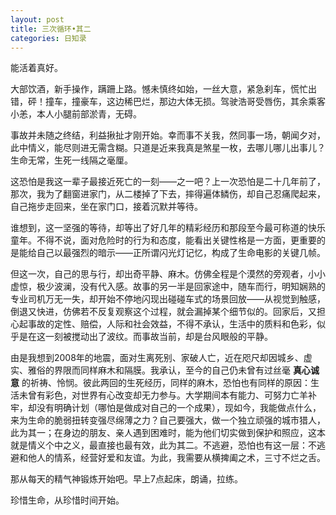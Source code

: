 ```yaml
---
layout: post
title: 三次循环•其二
categories: 日知录
---
```


能活着真好。

大部饮酒，新手操作，蹒跚上路。憾未慎终如始，一丝大意，紧急刹车，慌忙出错，砰！撞车，撞豪车，这边稀巴烂，那边大体无损。驾驶浩哥受唇伤，其余乘客小恙，本人小腿前部淤青，无碍。

事故并未随之终结，利益揪扯才刚开始。幸而事不关我，然同事一场，朝闻夕对，此中情义，能尽则进无需含糊。只道是近来我真是煞星一枚，去哪儿哪儿出事儿？生命无常，生死一线隔之毫厘。

这恐怕是我这一辈子最接近死亡的一刻——之一吧？上一次恐怕是二十几年前了，那次，我为了翻窗进家门，从二楼掉了下去，摔得遍体鳞伤，却自己忍痛爬起来，自己拖步走回来，坐在家门口，接着沉默并等待。

谁想到，这一坚强的等待，却等出了好几年的精彩经历和那段至今最可称道的快乐童年。不得不说，面对危险时的行为和态度，能看出关键性格是一方面，更重要的是能给自己以最强烈的暗示——正所谓闪光灯记忆，构成了生命电影的关键几帧。

但这一次，自己的思与行，却出奇平静、麻木。仿佛全程是个漠然的旁观者，小小虚惊，极少波澜，没有代入感。故事的另一半是回家途中，随车而行，明知娴熟的专业司机万无一失，却开始不停地闪现出碰碰车式的场景回放——从视觉到触感，倒退又快进，仿佛若不反复观察这个过程，就会漏掉某个细节似的。回家后，又担心起事故的定性、赔偿，人际和社会效益，不得不承认，生活中的质料和色彩，似乎是在这一刻被搅动出了波纹。而事故当前，却是台风眼般的平静。

由是我想到2008年的地震，面对生离死别、家破人亡，近在咫尺却因城乡、虚实、雅俗的界限而同样麻木和隔膜。我承认，至今的自己仍未曾有过丝毫 __真心诚意__ 的祈祷、怜悯。彼此两回的生死经历，同样的麻木，恐怕也有同样的原因：生活未曾有彩色，对世界有心改变却无力参与。大学期间本有能力、可努力亡羊补牢，却没有明确计划（哪怕是做成对自己的一个成果），现如今，我能做点什么，来为生命的脆弱扭转变强尽绵薄之力？自己要强大，做一个独立顽强的城市猎人，此为其一；在身边的朋友、亲人遇到困难时，能为他们切实做到保护和照应，这本就是情义个中之义，最直接也最有效，此为其二。不逃避，恐怕也有这一层：不逃避和他人的情系，经营好爱和友谊。为此，我需要从横捭阖之术，三寸不烂之舌。

那从每天的精气神锻炼开始吧。早上7点起床，朗诵，拉练。

珍惜生命，从珍惜时间开始。